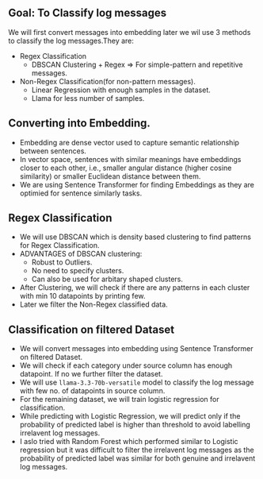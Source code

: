## Goal: To Classify log messages 
We will first convert messages into embedding later we wil use 3 methods to classify the log messages.They are: 
- Regex Classification
  - DBSCAN Clustering + Regex => For simple-pattern and repetitive messages.
- Non-Regex Classification(for non-pattern messages).
  - Linear Regression with enough samples in the dataset.
  - Llama for less number of samples.

## Converting into Embedding.
- Embedding are dense vector used to capture semantic relationship between sentences.
- In vector space, sentences with similar meanings have embeddings closer to each other, i.e., smaller angular distance (higher cosine similarity) or smaller Euclidean distance between them.
- We are using Sentence Transformer for finding Embeddings as they are optimied for sentence similarly tasks.


## Regex Classification
- We will use DBSCAN which is density based clustering to find patterns for Regex Classification.
- ADVANTAGES of DBSCAN clustering:
  - Robust to Outliers.
  - No need to specify clusters.
  - Can also be used for arbitary shaped clusters.
- After Clustering, we will check if there are any patterns in each cluster with min 10 datapoints by printing few.
- Later we filter the Non-Regex classified data.

## Classification on filtered Dataset
- We will convert messages into embedding using Sentence Transformer on filtered Dataset.
- We will check if each category under source column has enough datapoint. If no we further filter the dataset.
- We will use `llama-3.3-70b-versatile` model to classify the log message with few no. of datapoints in source column.
- For the remaining dataset, we will train logistic regression for classification.
- While predicting with Logistic Regression, we will predict only if the probability of predicted label is higher than threshold to avoid labelling irrelavent log messages.
- I aslo tried with Random Forest which performed similar to Logistic regression but it was difficult to filter the irrelavent log messages as the probability of predicted label was similar for both genuine and irrelavent log messages.
